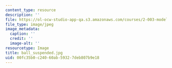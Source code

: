 ```yaml
---
content_type: resource
description: ''
file: https://ol-ocw-studio-app-qa.s3.amazonaws.com/courses/2-003-modeling-dynamics-and-control-i-spring-2005/00fc35b0c24060ab59327deb807b9e18_ball_suspended.jpg
file_type: image/jpeg
image_metadata:
  caption: ''
  credit: ''
  image-alt: ''
resourcetype: Image
title: ball_suspended.jpg
uid: 00fc35b0-c240-60ab-5932-7deb807b9e18
---
```

